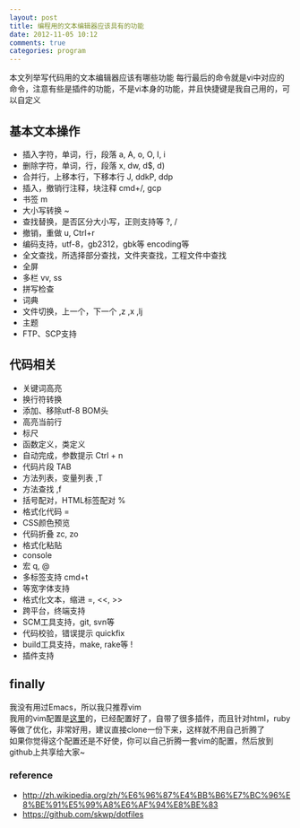 ```yaml
---
layout: post
title: 编程用的文本编辑器应该具有的功能
date: 2012-11-05 10:12
comments: true
categories: program
---
```


本文列举写代码用的文本编辑器应该有哪些功能
每行最后的命令就是vi中对应的命令，注意有些是插件的功能，不是vi本身的功能，并且快捷键是我自己用的，可以自定义

## 基本文本操作

* 插入字符，单词，行，段落 a, A, o, O, I, i
* 删除字符，单词，行，段落 x, dw, d$, d)
* 合并行，上移本行，下移本行 J, ddkP, ddp
* 插入，撤销行注释，块注释 cmd+/, gcp
* 书签 m
* 大小写转换 ~
* 查找替换，是否区分大小写，正则支持等 ?, /
* 撤销，重做 u, Ctrl+r
* 编码支持，utf-8，gb2312，gbk等 encoding等
* 全文查找，所选择部分查找，文件夹查找，工程文件中查找
* 全屏
* 多栏 vv, ss
* 拼写检查
* 词典
* 文件切换，上一个，下一个 ,z  ,x  ,lj
* 主题
* FTP、SCP支持


## 代码相关

* 关键词高亮
* 换行符转换
* 添加、移除utf-8 BOM头
* 高亮当前行
* 标尺
* 函数定义，类定义
* 自动完成，参数提示 Ctrl + n
* 代码片段 TAB
* 方法列表，变量列表 ,T
* 方法查找 ,f
* 括号配对，HTML标签配对 %
* 格式化代码 =
* CSS颜色预览
* 代码折叠 zc, zo
* 格式化粘贴
* console
* 宏 q, @
* 多标签支持 cmd+t
* 等宽字体支持
* 格式化文本，缩进 =, <<, >>
* 跨平台，终端支持
* SCM工具支持，git, svn等
* 代码校验，错误提示 quickfix
* build工具支持，make, rake等 !
* 插件支持

## finally
我没有用过Emacs，所以我只推荐vim  
我用的vim配置是[这里](https://github.com/skwp/dotfiles)的，已经配置好了，自带了很多插件，而且针对html，ruby等做了优化，非常好用，建议直接clone一份下来，这样就不用自己折腾了  
如果你觉得这个配置还是不好使，你可以自己折腾一套vim的配置，然后放到github上共享给大家~

### reference
* <http://zh.wikipedia.org/zh/%E6%96%87%E4%BB%B6%E7%BC%96%E8%BE%91%E5%99%A8%E6%AF%94%E8%BE%83>
* <https://github.com/skwp/dotfiles>







